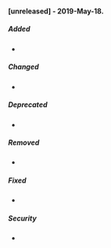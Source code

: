 #### [unreleased] - 2019-May-18.
##### Added
-

##### Changed
-

##### Deprecated
-

##### Removed
-

##### Fixed
-

##### Security
-

